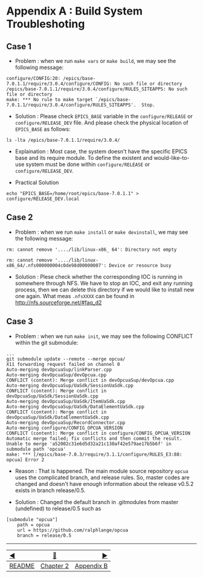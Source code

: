 # Appendix A : Build System Troubleshoting 

## Case 1

* Problem : when we run `make vars` or `make build`, we may see the following message:

```
configure/CONFIG:20: /epics/base-7.0.1.1/require/3.0.4/configure/CONFIG: No such file or directory
/epics/base-7.0.1.1/require/3.0.4/configure/RULES_SITEAPPS: No such file or directory
make: *** No rule to make target `/epics/base-7.0.1.1/require/3.0.4/configure/RULES_SITEAPPS'.  Stop.
```

* Solution : Please check `EPICS_BASE` variable in the `configure/RELEASE` or `configure/RELEASE_DEV` file. And please check the physical location of `EPICS_BASE` as follows:
```
ls -lta /epics/base-7.0.1.1/require/3.0.4/
```

* Explaination :  Most case, the system doesn't have the specific EPICS base and its require module. To define the existent and would-like-to-use system must be done within `configure/RELEASE` or `configure/RELEASE_DEV`. 

* Practical Solution 

```
echo "EPICS_BASE=/home/root/epics/base-7.0.1.1" > configure/RELEASE_DEV.local
```

## Case 2

* Problem : when we run `make install` or `make devinstall`, we may see the following message:

```
rm: cannot remove '..../lib/linux-x86_ 64': Directory not empty

rm: cannot remove '..../lib/linux-x86_64/.nfs000000004c0de98d00000007': Device or resource busy
```
* Solution : Plese check whether the corresponding IOC is running in somewhere through NFS. We have to stop an IOC, and exit any running process, then we can delete this directory if we would like to install new one again. What meas `.nfsXXXX` can be found in http://nfs.sourceforge.net/#faq_d2

## Case 3

* Problem : when we run `make init`, we may see the following CONFLICT within the git submodule:

```
...
git submodule update --remote --merge opcua/
X11 forwarding request failed on channel 0
Auto-merging devOpcuaSup/linkParser.cpp
Auto-merging devOpcuaSup/devOpcua.cpp
CONFLICT (content): Merge conflict in devOpcuaSup/devOpcua.cpp
Auto-merging devOpcuaSup/UaSdk/SessionUaSdk.cpp
CONFLICT (content): Merge conflict in devOpcuaSup/UaSdk/SessionUaSdk.cpp
Auto-merging devOpcuaSup/UaSdk/ItemUaSdk.cpp
Auto-merging devOpcuaSup/UaSdk/DataElementUaSdk.cpp
CONFLICT (content): Merge conflict in devOpcuaSup/UaSdk/DataElementUaSdk.cpp
Auto-merging devOpcuaSup/RecordConnector.cpp
Auto-merging configure/CONFIG_OPCUA_VERSION
CONFLICT (content): Merge conflict in configure/CONFIG_OPCUA_VERSION
Automatic merge failed; fix conflicts and then commit the result.
Unable to merge 'a52002c31e6d5d32a21c130af42e579ae17b5b6f' in submodule path 'opcua'
make: *** [/epics/base-7.0.3/require/3.1.1/configure/RULES_E3:88: opcua] Error 2
```

* Reason : That is happened. The main module source repository `opcua` uses the complicated branch, and release rules. So, master codes are changed and doesn't have enough information about the release v0.5.2 exists in branch release/0.5. 

* Solution : Changed the default branch in .gitmodules from master (undefined) to release/0.5 such as 
```
[submodule "opcua"]
	path = opcua
	url = https://github.com/ralphlange/opcua
	branch = release/0.5
```



------------------
[:arrow_backward:](README.md)  | [:arrow_up_small:](appendixA.md)  | [:arrow_forward:](appendixB.md)
:--- | --- |---: 
[README](README.md) | [Chapter 2](appendixA.md) | [Appendix B](appendixB.md)



